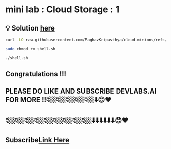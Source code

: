 # mini lab : Cloud Storage : 1

## 💡 Solution [here]()

```bash
curl -LO raw.githubusercontent.com/RaghavKripasthya/cloud-minions/refs/heads/main/Mini%20lab%20Cloud%20Storage%201/shell.sh

sudo chmod +x shell.sh

./shell.sh
```

## Congratulations !!!
## PLEASE DO LIKE AND SUBSCRIBE DEVLABS.AI FOR MORE !!👇🏼👇🏼👇🏼👇🏼👇🏼⬇️😊❤️
## 👇🏼👇🏼👇🏼👇🏼👇🏼👇🏼👇🏼👇🏼👇🏼⬇️⬇️⬇️⬇️⬇️⬇️😊❤️
## Subscribe[Link Here]()
